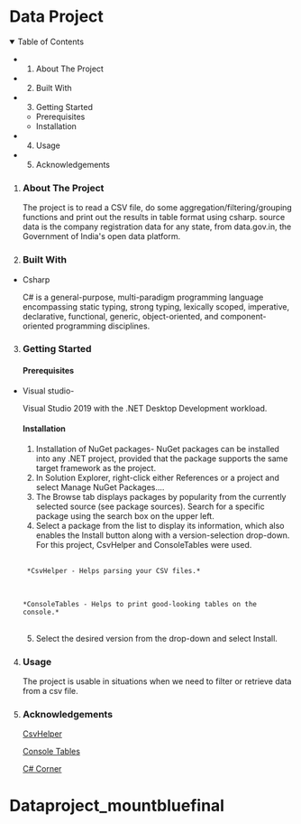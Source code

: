 # **Data Project** 

<details open>
<summary> Table of Contents </summary>

+ 1. About The Project
+ 2. Built With
+ 3. Getting Started
    + Prerequisites
    + Installation
+ 4. Usage
+ 5. Acknowledgements
</details>

1. ### **About The Project**

    The project is to read a CSV file, do some aggregation/filtering/grouping functions and print out the results in table format using csharp. source data is the company registration data for any state, from data.gov.in, the Government of India's open data platform.

2. ### **Built With**

 * Csharp

    C# is a general-purpose, multi-paradigm programming language encompassing static typing, strong typing, lexically scoped, imperative, declarative, functional, generic, object-oriented, and component-oriented programming disciplines.


3. ### **Getting Started**

   #### **Prerequisites**
 * Visual studio-

    Visual Studio 2019 with the .NET Desktop Development workload.
    
   #### **Installation**
   1. Installation of NuGet packages-
   NuGet packages can be installed into any .NET project, provided that the package supports the same target framework as the project.
   2. In Solution Explorer, right-click either References or a project and select Manage NuGet Packages....
   3. The Browse tab displays packages by popularity from the currently selected source (see package sources). Search for a specific package using the search box on the upper left. 
   4. Select a package from the list to display its information, which also enables the Install button along with a version-selection drop-down. For this project, CsvHelper and ConsoleTables were used.
   <br>

        *CsvHelper - Helps parsing your CSV files.* 
    <br>

       *ConsoleTables - Helps to print good-looking tables on the console.*
    <br>

   5. Select the desired version from the drop-down and select Install. 



4. ### **Usage**
   The project is usable in situations when we need to filter or retrieve data from a csv file. 

5. ### **Acknowledgements**



    [CsvHelper](https://joshclose.github.io/CsvHelper/getting-started/)

    [Console Tables](https://www.nuget.org/packages/ConsoleTables/)

    [C# Corner](https://www.c-sharpcorner.com/article/how-to-read-data-from-csv-file-in-c-sharp/)
# Dataproject_mountbluefinal
